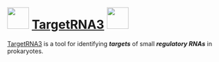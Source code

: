 <img src="http://cs.wellesley.edu/~btjaden/TargetRNA3/img/rna1c.png" width=50> [TargetRNA3](https://cs.wellesley.edu/~btjaden/TargetRNA3) <img src="http://cs.wellesley.edu/~btjaden/TargetRNA3/img/rna1c.png" width=50>
==========

[TargetRNA3](https://cs.wellesley.edu/~btjaden/TargetRNA3) is a tool for identifying ***targets*** of small ***regulatory RNAs*** in prokaryotes.
